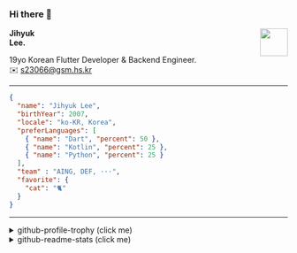 ### Hi there 👋
<img src="https://github.githubassets.com/images/mona-loading-default.gif" width="50px" align="right">
</a>

**Jihyuk\
Lee.**

19yo Korean Flutter Developer & Backend Engineer.\
✉️ <s23066@gsm.hs.kr>

---

```json
{
  "name": "Jihyuk Lee",
  "birthYear": 2007,
  "locale": "ko-KR, Korea",
  "preferLanguages": [
    { "name": "Dart", "percent": 50 },
    { "name": "Kotlin", "percent": 25 },
    { "name": "Python", "percent": 25 }
  ],
  "team" : "AING, DEF, ···",
  "favorite": {
    "cat": "🐈"
  }
}
```
---
<details>
  <summary>github-profile-trophy (click me)</summary>
  
![](https://github-profile-trophy.vercel.app/?username=withJihyuk&row=1&column=8&theme=nord)
  
</details>
<details>
  <summary>github-readme-stats (click me)</summary>
  
<!--START_SECTION:waka-->
![Code Time](http://img.shields.io/badge/Code%20Time-683%20hrs%2043%20mins-blue)

![Lines of code](https://img.shields.io/badge/%EC%A0%80%EB%8A%94%20%EC%97%AC%ED%83%9C%EA%B9%8C%EC%A7%80%20-562.6%20thousand%20%EC%A4%84%EC%9D%98%20%EC%BD%94%EB%93%9C%EB%A5%BC%20%EC%9E%91%EC%84%B1%ED%96%88%EC%96%B4%EC%9A%94.-blue)

**저는 아침형 인간이에요. 🐤** 

```text
🌞 아침                     526 commits         █████░░░░░░░░░░░░░░░░░░░░   18.61 % 
🌆 낮　                     955 commits         ████████░░░░░░░░░░░░░░░░░   33.79 % 
🌃 저녁                     1040 commits        █████████░░░░░░░░░░░░░░░░   36.80 % 
🌙 밤　                     305 commits         ███░░░░░░░░░░░░░░░░░░░░░░   10.79 % 
```


📊 **저는 이번주를 이렇게 시간을 보냈어요.** 

```text
🕑︎ Timezone: Asia/Seoul

💬 프로그래밍 언어들: 
TypeScript               5 hrs 8 mins        ██████████░░░░░░░░░░░░░░░   39.21 % 
Kotlin                   4 hrs 19 mins       ████████░░░░░░░░░░░░░░░░░   33.02 % 
Dart                     57 mins             ██░░░░░░░░░░░░░░░░░░░░░░░   07.32 % 
Astro                    34 mins             █░░░░░░░░░░░░░░░░░░░░░░░░   04.40 % 
HTML                     32 mins             █░░░░░░░░░░░░░░░░░░░░░░░░   04.13 % 

🔥 에디터들: 
VS Code                  7 hrs 57 mins       ███████████████░░░░░░░░░░   60.77 % 
IntelliJ IDEA            5 hrs 8 mins        ██████████░░░░░░░░░░░░░░░   39.23 % 

💻 운영 체제들: 
Mac                      13 hrs 6 mins       █████████████████████████   100.00 % 
```


 Last Updated on 29/01/2025 18:47:30 UTC
<!--END_SECTION:waka-->

</details>

</div>

